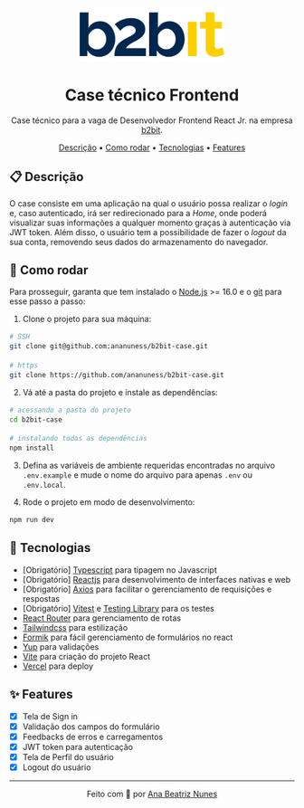 <div align=center>
  <img src="./src/assets/b2bit-logo.png" alt="b2bit logo" width="256px">

  <h1>Case técnico Frontend</h1>

  <p>
    Case técnico para a vaga de Desenvolvedor Frontend React Jr. na empresa 
    <a href="https://www.linkedin.com/company/b2bit-company/">b2bit</a>.
  </p>

  <p>
    <a href="#clipboard-descrição">Descrição</a> •
    <a href="#electric_plug-como-rodar">Como rodar</a> •
    <a href="#rocket-tecnologias">Tecnologias</a> •
    <a href="#sparkles-features">Features</a>
  </p>
</div>

## :clipboard: Descrição

O case consiste em uma aplicação na qual o usuário possa realizar o _login_ e,
caso autenticado, irá ser redirecionado para a _Home_, onde poderá visualizar
suas informações a qualquer momento graças à autenticação via JWT token. Além
disso, o usuário tem a possibilidade de fazer o _logout_ da sua conta, removendo
seus dados do armazenamento do navegador.

## :electric_plug: Como rodar

Para prosseguir, garanta que tem instalado o [Node.js](https://nodejs.org/en) >= 16.0
e o [git](https://git-scm.com/downloads) para esse passo a passo:

1. Clone o projeto para sua máquina:

```bash
# SSH
git clone git@github.com:ananuness/b2bit-case.git

# https
git clone https://github.com/ananuness/b2bit-case.git
```

2. Vá até a pasta do projeto e instale as dependências:

```bash
# acessando a pasta do projeto
cd b2bit-case

# instalando todas as dependências
npm install
```

3. Defina as variáveis de ambiente requeridas encontradas no arquivo
   `.env.example` e mude o nome do arquivo para apenas `.env` ou `.env.local`.

4. Rode o projeto em modo de desenvolvimento:

```bash
npm run dev
```

## :rocket: Tecnologias

- [Obrigatório] [Typescript](https://www.typescriptlang.org/) para tipagem no Javascript
- [Obrigatório] [Reactjs](https://react.dev/) para desenvolvimento de interfaces nativas e web
- [Obrigatório] [Axios](https://axios-http.com/ptbr/docs/intro) para facilitar o gerenciamento de requisições e respostas
- [Obrigatório] [Vitest](https://vitest.dev/) e [Testing Library](https://testing-library.com/) para os testes
- [React Router](https://reactrouter.com/en/main) para gerenciamento de rotas
- [Tailwindcss](https://tailwindcss.com/) para estilização
- [Formik](https://formik.org/) para fácil gerenciamento de formulários no react
- [Yup](https://github.com/jquense/yup) para validações
- [Vite](https://vitejs.dev/) para criação do projeto React
- [Vercel](https://vercel.com/) para deploy

## :sparkles: Features

- [x] Tela de Sign in
- [x] Validação dos campos do formulário
- [x] Feedbacks de erros e carregamentos
- [x] JWT token para autenticação
- [x] Tela de Perfil do usuário
- [x] Logout do usuário

<hr>

<p align="center">
  Feito com 💛 por
  <a href="https://www.linkedin.com/in/ana-beatriz-nunes/">
    Ana Beatriz Nunes
  </a>
</p>
